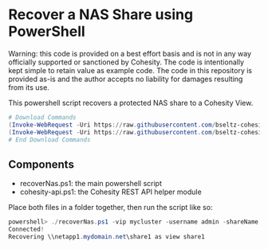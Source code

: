 # Recover a NAS Share using PowerShell

Warning: this code is provided on a best effort basis and is not in any way officially supported or sanctioned by Cohesity. The code is intentionally kept simple to retain value as example code. The code in this repository is provided as-is and the author accepts no liability for damages resulting from its use.

This powershell script recovers a protected NAS share to a Cohesity View.

```powershell
# Download Commands
(Invoke-WebRequest -Uri https://raw.githubusercontent.com/bseltz-cohesity/scripts/master/powershell/recoverNas/recoverNas.ps1).content | Out-File recoverNas.ps1; (Get-Content recoverNas.ps1) | Set-Content recoverNas.ps1
(Invoke-WebRequest -Uri https://raw.githubusercontent.com/bseltz-cohesity/scripts/master/powershell/recoverNas/cohesity-api.ps1).content | Out-File cohesity-api.ps1; (Get-Content cohesity-api.ps1) | Set-Content cohesity-api.ps1
# End Download Commands
```

## Components

* recoverNas.ps1: the main powershell script
* cohesity-api.ps1: the Cohesity REST API helper module

Place both files in a folder together, then run the script like so:

```powershell
powershell> ./recoverNas.ps1 -vip mycluster -username admin -shareName \\netapp1.mydomain.net\share1 -viewName share1
Connected!
Recovering \\netapp1.mydomain.net\share1 as view share1
```
